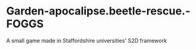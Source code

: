 # Garden-apocalipse.beetle-rescue.-FOGGS
A small game made in Staffordshire universities' S2D framework
